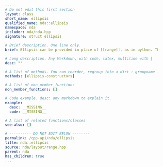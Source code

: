 ```yaml
---
# Do not edit this first section
layout: class
short_name: ellipsis
qualified_name: nda::ellipsis
namespace: nda
includer: nda/nda.hpp
signature: struct ellipsis

# Brief description. One line only.
brief: Ellipsis can be provided in place of [[range]], as in python. The type `ellipsis` is similar to [[range_all]] except that it is implicitly repeated to as much as necessary.

# Long description. Any Markdown, with code, latex, multiline with |
desc: ""

# A list of methods. You can reorder, regroup into a dict : groupname -> list
methods: [ellipsis-constructors]

# A list of non_member_functions
non_member_functions: []

# Code example. desc: any markdown to explain it.
example:
  desc: __MISSING__
  code: __MISSING__

# A list of related functions/classes
see-also: []

# ---------- DO NOT EDIT BELOW --------
permalink: /cpp-api/nda/ellipsis
title: nda::ellipsis
source: nda/layout/range.hpp
parent: nda
has_children: true
...
```


